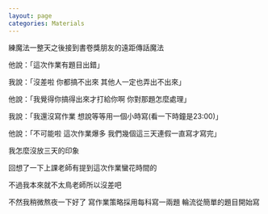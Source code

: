 ```yaml
---
layout: page
categories: Materials
---
```


練魔法一整天之後接到書卷獎朋友的遠距傳話魔法  

他說：「這次作業有題目出錯」  

我說：「沒差啦 你都搞不出來 其他人一定也弄出不出來」  

他說：「我覺得你搞得出來才打給你啊 你對那題怎麼處理」  

我說：「我還沒寫作業 想說等等用一個小時寫(看一下時鐘是23:00)」  

他說：「不可能啦 這次作業爆多 我們幾個這三天連假一直寫才寫完」  

我怎麼沒放三天的印象  

回想了一下上課老師有提到這次作業蠻花時間的   

不過我本來就不太鳥老師所以沒差吧  

不然我稍微熬夜一下好了 寫作業策略採用每科寫一兩題 輪流從簡單的題目開始寫
